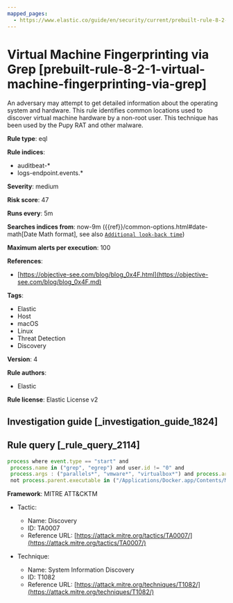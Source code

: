 ```yaml
---
mapped_pages:
  - https://www.elastic.co/guide/en/security/current/prebuilt-rule-8-2-1-virtual-machine-fingerprinting-via-grep.html
---
```


# Virtual Machine Fingerprinting via Grep [prebuilt-rule-8-2-1-virtual-machine-fingerprinting-via-grep]

An adversary may attempt to get detailed information about the operating system and hardware. This rule identifies common locations used to discover virtual machine hardware by a non-root user. This technique has been used by the Pupy RAT and other malware.

**Rule type**: eql

**Rule indices**:

* auditbeat-*
* logs-endpoint.events.*

**Severity**: medium

**Risk score**: 47

**Runs every**: 5m

**Searches indices from**: now-9m ({{ref}}/common-options.html#date-math[Date Math format], see also [`Additional look-back time`](docs-content://solutions/security/detect-and-alert/create-detection-rule.md#rule-schedule))

**Maximum alerts per execution**: 100

**References**:

* [https://objective-see.com/blog/blog_0x4F.html](https://objective-see.com/blog/blog_0x4F.md)

**Tags**:

* Elastic
* Host
* macOS
* Linux
* Threat Detection
* Discovery

**Version**: 4

**Rule authors**:

* Elastic

**Rule license**: Elastic License v2

## Investigation guide [_investigation_guide_1824]



## Rule query [_rule_query_2114]

```js
process where event.type == "start" and
 process.name in ("grep", "egrep") and user.id != "0" and
 process.args : ("parallels*", "vmware*", "virtualbox*") and process.args : "Manufacturer*" and
 not process.parent.executable in ("/Applications/Docker.app/Contents/MacOS/Docker", "/usr/libexec/kcare/virt-what")
```

**Framework**: MITRE ATT&CKTM

* Tactic:

    * Name: Discovery
    * ID: TA0007
    * Reference URL: [https://attack.mitre.org/tactics/TA0007/](https://attack.mitre.org/tactics/TA0007/)

* Technique:

    * Name: System Information Discovery
    * ID: T1082
    * Reference URL: [https://attack.mitre.org/techniques/T1082/](https://attack.mitre.org/techniques/T1082/)



